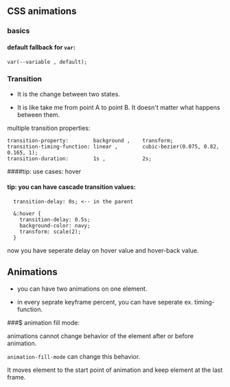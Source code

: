 ## CSS animations

### basics

#### default fallback for `var`:

```
var(--variable , default);
```

### Transition

- It is the change between two states.

- It is like take me from point A to point B. It doesn't matter what happens between them.

multiple transition properties:

```
transition-property:        background ,    transform;
transition-timing-function: linear ,        cubic-bezier(0.075, 0.82, 0.165, 1);
transition-duration:        1s ,            2s;
```

####tip: use cases: hover

#### tip: you can have cascade transition values:

```
  transition-delay: 0s; <-- in the parent

  &:hover {
    transition-delay: 0.5s;
    background-color: navy;
    transform: scale(2);
  }
```

now you have seperate delay on hover value and hover-back value.

## Animations

- you can have two animations on one element.

- in every seprate keyframe percent, you can have seperate ex. timing-function.

###$ animation fill mode:

animations cannot change behavior of the element after or before animation.

`animation-fill-mode` can change this behavior.

It moves element to the start point of animation and keep element at the last frame.

